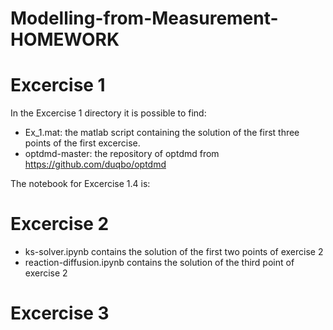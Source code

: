 # Modelling-from-Measurement-HOMEWORK

# Excercise 1
In the Excercise 1 directory it is possible to find:
* Ex_1.mat: the matlab script containing the solution of the first three points of the first excercise. 
* optdmd-master: the repository of optdmd from https://github.com/duqbo/optdmd

The notebook for Excercise 1.4 is: 

# Excercise 2

* ks-solver.ipynb contains the solution of the first two points of exercise 2
* reaction-diffusion.ipynb contains the solution of the third point of exercise 2

# Excercise 3
